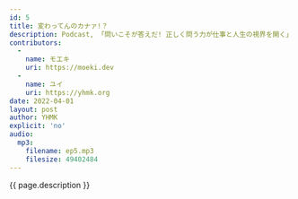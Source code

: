 ```yaml
---
id: 5
title: 変わってんのカナァ!？
description: Podcast, 「問いこそが答えだ! 正しく問う力が仕事と人生の視界を開く」, Dyson Zone, 危ない危険, バカリズム「女子力」などについて話しました。
contributors:
  - 
    name: モエキ
    uri: https://moeki.dev
  -
    name: ユイ
    uri: https://yhmk.org
date: 2022-04-01
layout: post
author: YHMK
explicit: 'no'
audio:
  mp3:
    filename: ep5.mp3
    filesize: 49402484
---
```


{{ page.description }}
